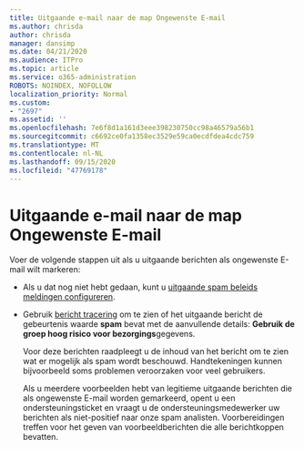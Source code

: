 ```yaml
---
title: Uitgaande e-mail naar de map Ongewenste E-mail
ms.author: chrisda
author: chrisda
manager: dansimp
ms.date: 04/21/2020
ms.audience: ITPro
ms.topic: article
ms.service: o365-administration
ROBOTS: NOINDEX, NOFOLLOW
localization_priority: Normal
ms.custom:
- "2697"
ms.assetid: ''
ms.openlocfilehash: 7e6f8d1a161d3eee398230750cc98a46579a56b1
ms.sourcegitcommit: c6692ce0fa1358ec3529e59ca0ecdfdea4cdc759
ms.translationtype: MT
ms.contentlocale: nl-NL
ms.lasthandoff: 09/15/2020
ms.locfileid: "47769178"
---
```

# <a name="outbound-email-to-junk-email-folder"></a>Uitgaande e-mail naar de map Ongewenste E-mail

Voer de volgende stappen uit als u uitgaande berichten als ongewenste E-mail wilt markeren:

- Als u dat nog niet hebt gedaan, kunt u [uitgaande spam beleids meldingen configureren](https://docs.microsoft.com/microsoft-365/security/office-365-security/configure-the-outbound-spam-policy).

- Gebruik [bericht tracering](https://docs.microsoft.com/microsoft-365/security/office-365-security/message-trace-scc) om te zien of het uitgaande bericht de gebeurtenis waarde **spam** bevat met de aanvullende details: **Gebruik de groep hoog risico voor bezorgings**gegevens.

  Voor deze berichten raadpleegt u de inhoud van het bericht om te zien wat er mogelijk als spam wordt beschouwd. Handtekeningen kunnen bijvoorbeeld soms problemen veroorzaken voor veel gebruikers.

  Als u meerdere voorbeelden hebt van legitieme uitgaande berichten die als ongewenste E-mail worden gemarkeerd, opent u een ondersteuningsticket en vraagt u de ondersteuningsmedewerker uw berichten als niet-positief naar onze spam analisten. Voorbereidingen treffen voor het geven van voorbeeldberichten die alle berichtkoppen bevatten.
